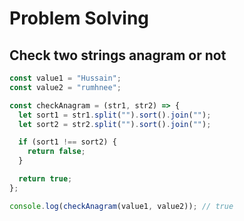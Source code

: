 # Problem Solving

## Check two strings anagram or not

```js
const value1 = "Hussain";
const value2 = "rumhnee";

const checkAnagram = (str1, str2) => {
  let sort1 = str1.split("").sort().join("");
  let sort2 = str2.split("").sort().join("");

  if (sort1 !== sort2) {
    return false;
  }

  return true;
};

console.log(checkAnagram(value1, value2)); // true
```
